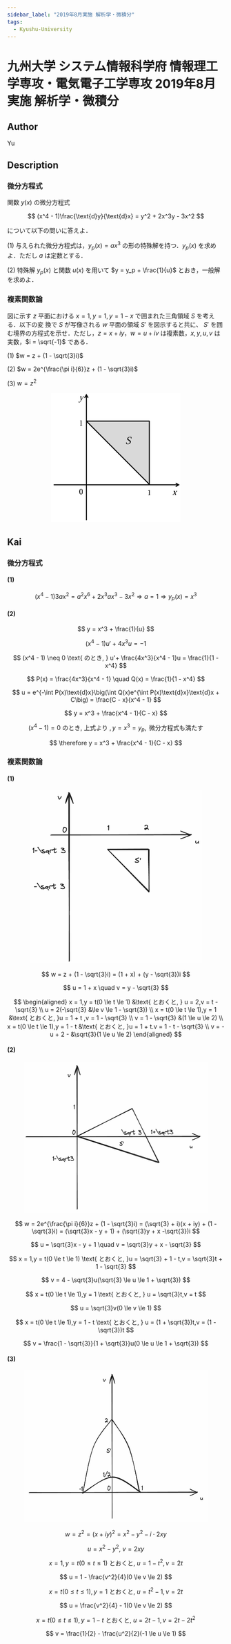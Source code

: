 ```yaml
---
sidebar_label: "2019年8月実施 解析学・微積分"
tags:
  - Kyushu-University
---
```

# 九州大学 システム情報科学府 情報理工学専攻・電気電子工学専攻 2019年8月実施 解析学・微積分

## **Author**
Yu

## **Description**
### 微分方程式
関数 $y(x)$ の微分方程式

$$
(x^4 - 1)\frac{\text{d}y}{\text{d}x} = y^2 + 2x^3y - 3x^2
$$

について以下の問いに答えよ．

(1) 与えられた微分方程式は，$y_p(x) = ax^3$ の形の特殊解を持つ．$y_p(x)$ を求めよ．ただし $a$
は定数とする．

(2) 特殊解 $y_p(x)$ と関数 $u(x)$ を用いて $y = y_p + \frac{1}{u}$ とおき，一般解を求めよ．

### 複素関数論
図に示す $z$ 平面における $x = 1, y = 1, y = 1 − x$ で囲まれた三角領域 $S$ を考える．以下の変
換で $S$ が写像される $w$ 平面の領域 $S'$ を図示すると共に、 $S'$ を囲む境界の方程式を示せ．ただし，$z = x + iy，w = u + iv$ は複素数，$x, y, u, v$ は実数，$i = \sqrt{-1}$ である．

(1)
$w = z + (1 - \sqrt{3}i)$

(2)
$w = 2e^{\frac{\pi i}{6}}z + (1 - \sqrt{3}i)$

(3)
$w = z^2$

<figure style="text-align:center;">
  <img src="https://raw.githubusercontent.com/Myyura/the_kai_project_assets/main/kakomonn/kyushu_university/ISEE/kyotsu_2020_analysis_calculus_p1.png" width="300" height="300" alt=""/>
</figure>

## **Kai** 
### 微分方程式
#### (1)

$$
(x^4 - 1)3ax^2 = a^2x^6 + 2x^3ax^3 - 3x^2 \Rightarrow a = 1 \Rightarrow y_p(x) = x^3
$$

#### (2)

$$
y = x^3 + \frac{1}{u}
$$

$$
(x^4 - 1)u' + 4x^3u = -1
$$

$$
(x^4 - 1) \neq 0 \text{ のとき, } u'+ \frac{4x^3}{x^4 - 1}u = \frac{1}{1 - x^4}
$$

$$
P(x) = \frac{4x^3}{x^4  - 1} \quad Q(x) = \frac{1}{1 - x^4}
$$

$$
u = e^{-\int P(x)\text{d}x}\big(\int Q(x)e^{\int P(x)\text{d}x}\text{d}x + C\big) = \frac{C - x}{x^4 - 1}
$$

$$
y = x^3 + \frac{x^4 - 1}{C - x}
$$

$$
(x^4 - 1) = 0\text{ のとき, 上式より }, y =  x^3 =y_p,\text{ 微分方程式も満たす }
$$

$$
\therefore y = x^3 + \frac{x^4 - 1}{C - x}
$$

### 複素関数論
#### (1)

<figure style="text-align:center;">
  <img src="https://raw.githubusercontent.com/Myyura/the_kai_project_assets/main/kakomonn/kyushu_university/ISEE/kyotsu_2020_analysis_calculus_p2.png" width="400" height="400" alt=""/>
</figure>

$$
w = z + (1 - \sqrt{3}i) = (1 + x) + (y - \sqrt{3})i
$$

$$
u = 1 + x \quad v = y - \sqrt{3}
$$

$$
\begin{aligned}
x = 1,y = t(0 \le t \le 1) &\text{ とおくと, } u = 2,v = t - \sqrt{3} \\
u = 2(-\sqrt{3} &\le v \le 1 - \sqrt{3}) \\
x = t(0 \le t \le 1),y = 1 &\text{ とおくと, }u = 1 + t ,v = 1 - \sqrt{3} \\
v = 1 - \sqrt{3} &(1 \le u \le 2) \\
x = t(0 \le t \le 1),y = 1 - t &\text{ とおくと, }u = 1 + t.v = 1 - t - \sqrt{3} \\
v = -u + 2 - &\sqrt{3}(1 \le u \le 2)
\end{aligned}
$$

#### (2)

<figure style="text-align:center;">
  <img src="https://raw.githubusercontent.com/Myyura/the_kai_project_assets/main/kakomonn/kyushu_university/ISEE/kyotsu_2020_analysis_calculus_p3.png" width="500" height="350" alt=""/>
</figure>

$$
w = 2e^{\frac{\pi i}{6}}z + (1 - \sqrt{3}i) = (\sqrt{3} + i)(x + iy) + (1 - \sqrt{3}i) = (\sqrt{3}x - y + 1) + (\sqrt{3}y + x -\sqrt{3})i
$$

$$
u = \sqrt{3}x - y + 1 \quad v = \sqrt{3}y + x - \sqrt{3}
$$

$$
x = 1,y = t(0 \le t \le 1) \text{ とおくと, }u = \sqrt{3} + 1 - t,v = \sqrt{3}t + 1 - \sqrt{3} 
$$

$$
v = 4 - \sqrt{3}u(\sqrt{3} \le u \le 1 + \sqrt{3})
$$

$$
x = t(0 \le t \le 1),y = 1 \text{ とおくと, } u = \sqrt{3}t,v = t
$$

$$
u = \sqrt{3}v(0 \le v \le 1)
$$

$$
x = t(0 \le t \le 1),y = 1 - t \text{ とおくと, } u = (1 + \sqrt{3})t,v = (1 - \sqrt{3})t
$$

$$
v = \frac{1 - \sqrt{3}}{1 + \sqrt{3}}u(0 \le u \le 1 + \sqrt{3})
$$

#### (3)

<figure style="text-align:center;">
  <img src="https://raw.githubusercontent.com/Myyura/the_kai_project_assets/main/kakomonn/kyushu_university/ISEE/kyotsu_2020_analysis_calculus_p4.png" width="500" height="350" alt=""/>
</figure>

$$
w = z^2  = (x + iy)^2 = x^2 - y^2 - i \cdot 2xy
$$

$$
u = x^2 - y^2, \ v = 2xy
$$

$$
x = 1,y = t(0 \le t \le 1) \text{ とおくと, } u = 1 - t^2,v = 2t
$$

$$
u = 1 - \frac{v^2}{4}(0 \le v \le 2)
$$

$$
x = t(0 \le t \le 1),y = 1 \text{ とおくと, } u = t^2 - 1,v = 2t
$$

$$
u = \frac{v^2}{4} - 1(0 \le v \le 2)
$$

$$
x = t(0 \le t \le 1),y = 1 - t \text{ とおくと, } u = 2t - 1,v = 2t - 2t^2
$$

$$
v = \frac{1}{2} - \frac{u^2}{2}(-1 \le u \le 1)
$$